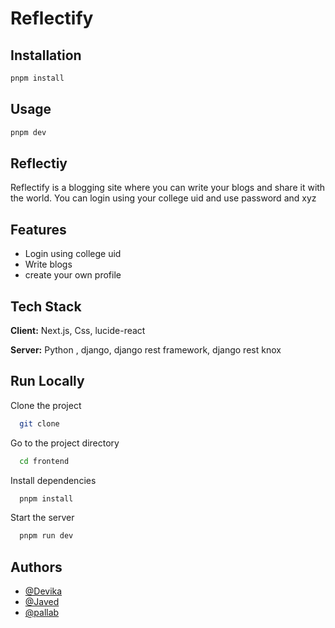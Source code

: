# Reflectify



## Installation

```bash
pnpm install
```

## Usage

```bash
pnpm dev
```





## Reflectiy

Reflectify is a blogging site where you can write your blogs and share it with the world. You can login using your college uid and use password and xyz

## Features

- Login using college uid
- Write blogs
- create your own profile

## Tech Stack

**Client:** Next.js, Css, lucide-react 

**Server:** Python , django, django rest framework, django rest knox

## Run Locally

Clone the project

```bash
  git clone
```

Go to the project directory

```bash
  cd frontend
```

Install dependencies

```bash
  pnpm install
```

Start the server

```bash
  pnpm run dev
```

## Authors


- [@Devika](https://www.github.com/devikasharma0)
- [@Javed](https://www.github.com/mdansarijaved)
- [@pallab](https://www.github.com/pallabez)



